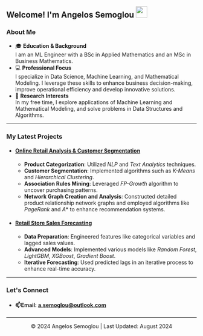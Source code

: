 ## Welcome! I'm Angelos Semoglou <img src="https://media.giphy.com/media/hvRJCLFzcasrR4ia7z/giphy.gif" width="30px"/>

### About Me 

- 🎓 **Education & Background**  
  I am an ML Engineer with a BSc in Applied Mathematics and an MSc in Business Mathematics.
- 💻 **Professional Focus**  
   I specialize in Data Science, Machine Learning, and Mathematical Modeling. I leverage these skills to enhance business decision-making, improve operational efficiency and develop innovative solutions.
- 🔬 **Research Interests**  
   In my free time, I explore applications of Machine Learning and Mathematical Modeling, and solve problems in Data Structures and Algorithms.
  
***

### My Latest Projects

- #### [Online Retail Analysis & Customer Segmentation](https://github.com/semoglou/Machine-Learning-Customer-Segmentation)
  - **Product Categorization**: Utilized *NLP* and *Text Analytics* techniques.
  - **Customer Segmentation**: Implemented algorithms such as *K-Means* and *Hierarchical Clustering*.
  - **Association Rules Mining**: Leveraged *FP-Growth* algorithm to uncover purchasing patterns.
  - **Network Graph Creation and Analysis**: Constructed detailed product relationship network graphs and employed algorithms like *PageRank* and *A** to enhance recommendation systems.

- #### [Retail Store Sales Forecasting](https://github.com/semoglou/Retail-Store-Sales-Forecasting)
  - **Data Preparation**: Engineered features like categorical variables and lagged sales values.
  - **Advanced Models**: Implemented various models like *Random Forest*, *LightGBM*, *XGBoost*, *Gradient Boost*.
  - **Iterative Forecasting**: Used predicted lags in an iterative process to enhance real-time accuracy.

***

### Let's Connect
- #### 📫Email: [a.semoglou@outlook.com](mailto:a.semoglou@outlook.com)

</div>

<footer>
  <hr>
  <p align="center">© 2024 Angelos Semoglou | Last Updated: August 2024</p>
</footer>

